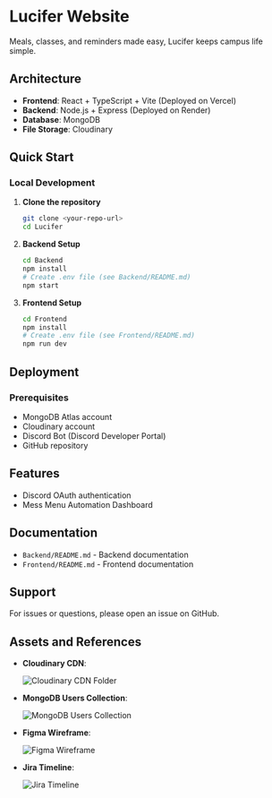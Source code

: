 # Lucifer Website

Meals, classes, and reminders made easy, Lucifer keeps campus life simple.

## Architecture

- **Frontend**: React + TypeScript + Vite (Deployed on Vercel)
- **Backend**: Node.js + Express (Deployed on Render)
- **Database**: MongoDB
- **File Storage**: Cloudinary

## Quick Start

### Local Development

1. **Clone the repository**
   ```bash
   git clone <your-repo-url>
   cd Lucifer
   ```

2. **Backend Setup**
   ```bash
   cd Backend
   npm install
   # Create .env file (see Backend/README.md)
   npm start
   ```

3. **Frontend Setup**
   ```bash
   cd Frontend
   npm install
   # Create .env file (see Frontend/README.md)
   npm run dev
   ```

## Deployment

### Prerequisites

- MongoDB Atlas account
- Cloudinary account
- Discord Bot (Discord Developer Portal)
- GitHub repository

## Features

- Discord OAuth authentication
- Mess Menu Automation Dashboard

## Documentation

- `Backend/README.md` - Backend documentation
- `Frontend/README.md` - Frontend documentation

## Support

For issues or questions, please open an issue on GitHub.


## Assets and References

- **Cloudinary CDN**:
  
  ![Cloudinary CDN Folder](https://res.cloudinary.com/dykzzd9sy/image/upload/v1761726590/c524bad1-eb53-4e23-b06c-ae92e7ab2834.png)

- **MongoDB Users Collection**:
  
  ![MongoDB Users Collection](https://res.cloudinary.com/dykzzd9sy/image/upload/v1761726481/b33949a1-4309-4ca3-92b7-ee301708c07c.png)

- **Figma Wireframe**:
  
  ![Figma Wireframe](https://res.cloudinary.com/dykzzd9sy/image/upload/v1761726431/fc534ab0-dae9-4cc7-8f8a-5b26fc9eaf5c.png)

- **Jira Timeline**:

   ![Jira Timeline](https://res.cloudinary.com/dykzzd9sy/image/upload/v1761732166/53b677e9-ccfd-4680-8261-4408f0f091a8.png)